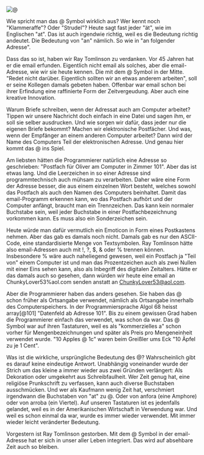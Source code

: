 ![@](http://res.cloudinary.com/ontore/image/upload/v1457338338/At-symbol-4.sm_1_obrmy0.jpg)

Wie spricht man das @ Symbol wirklich aus? Wer kennt noch "Klammeraffe"? Oder "Strudel"? Heute sagt fast jeder "ät", wie im Englischen "at". Das ist auch irgendwie richtig, weil es die Bedeutung richtig andeutet. Die Bedeutung von "an" nämlich. So wie in "an folgender Adresse".

Dass das so ist, haben wir Ray Tomlinson zu verdanken. Vor 45 Jahren hat er die email erfunden. Eigentlich nicht email als solches, aber die email-Adresse, wie wir sie heute kennen. Die mit dem @ Symbol in der Mitte. "Redet nicht darüber. Eigentlich sollten wir an etwas anderem arbeiten", soll er seine Kollegen damals gebeten haben. Offenbar war email schon bei ihrer Erfindung eine raffinierte Form der Zeitvergeudung. Aber auch eine kreative Innovation.

Warum Briefe schreiben, wenn der Adressat auch am Computer arbeitet? Tippen wir unsere Nachricht doch einfach in eine Datei und sagen ihm, er soll sie selber ausdrucken. Und wie sorgen wir dafür, dass jeder nur die eigenen Briefe bekommt? Machen wir elektronische Postfächer. Und was, wenn der Empfänger an einem anderen Computer arbeitet? Dann wird der Name des Computers Teil der elektronischen Adresse. Und genau hier kommt das @ ins Spiel.

Am liebsten hätten die Programmierer natürlich eine Adresse so geschrieben: "Postfach für Oliver am Computer in Zimmer 101". Aber das ist etwas lang. Und die Leerzeichen in so einer Adresse sind programmtechnisch auch mühsam zu verarbeiten. Daher wäre eine Form der Adresse besser, die aus einem einzelnen Wort besteht, welches sowohl das Postfach als auch den Namen des Computers beinhaltet. Damit das email-Programm erkennen kann, wo das Postfach aufhört und der Computer anfängt, braucht man ein Trennzeichen. Das kann kein normaler Buchstabe sein, weil jeder Buchstabe in einer Postfachbezeichnung vorkommen kann. Es muss also ein Sonderzeichen sein.

Heute würde man dafür vermutlich ein Emoticon in Form eines Postkastens nehmen. Aber das gab es damals noch nicht. Damals gab es nur den ASCII-Code, eine standardisierte Menge von Textsymbolen. Ray Tomlinson hätte also email-Adressen auch mit !, ?, $, & oder % trennen können. Insbesondere % wäre auch naheliegend gewesen, weil ein Postfach ja "Teil von" einem Computer ist und man das Prozentzeichen auch als zwei Nullen mit einer Eins sehen kann, also als Inbegriff des digitalen Zeitalters. Hätte er das damals auch so gesehen, dann würden wir heute eine email an ChunkyLover53%aol.com senden anstatt an ChunkyLover53@aol.com.

Aber die Programmierer haben das anders gesehen. Sie haben das @ schon früher als Ortsangabe verwendet, nämlich als Ortsangabe innerhalb des Computerspeichers. In der Programmiersprache Algol 68 heisst array[@101] "Datenfeld ab Adresse 101". Bis zu einem gewissen Grad haben die Programmierer einfach das verwendet, was schon da war. Das @ Symbol war auf ihren Tastaturen, weil es als "kommerzielles a" schon vorher für Mengenbezeichnungen und später als Preis pro Mengeneinheit verwendet wurde. "10 Apples @ 1c" waren beim Greißler ums Eck "10 Äpfel zu je 1 Cent".

Was ist die wirkliche, ursprüngliche Bedeutung des @? Wahrscheinlich gibt es darauf keine eindeutige Antwort. Unabhängig voneinander wurde der Strich um das kleine a immer wieder aus zwei Gründen verlängert: Als Dekoration oder umgekehrt aus Schreibfaulheit. Wer Zeit genug hat, eine religiöse Prunkschrift zu verfassen, kann auch diverse Buchstaben ausschmücken. Und wer als Kaufmann wenig Zeit hat, verschmiert irgendwann die Buchstaben von "at" zu @. Oder von anfora (eine Amphore) oder von arroba (ein Viertel). Auf unseren Tastaturen ist es jedenfalls gelandet, weil es in der Amerikanischen Wirtschaft in Verwendung war. Und weil es schon einmal da war, wurde es immer wieder verwendet. Mit immer wieder leicht veränderter Bedeutung.

Vorgestern ist Ray Tomlinson gestorben. Mit dem @ Symbol in der email-Adresse hat er sich in unser aller Leben integriert. Das wird auf absehbare Zeit auch so bleiben.

